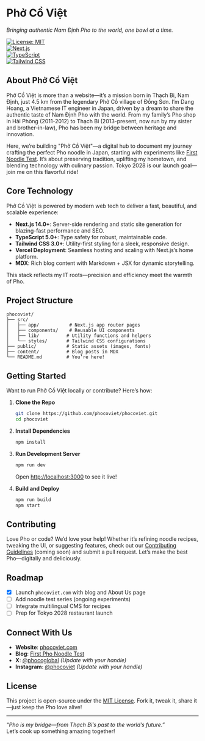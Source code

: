 # Phở Cồ Việt
*Bringing authentic Nam Định Pho to the world, one bowl at a time.*

[![License: MIT](https://img.shields.io/badge/License-MIT-yellow.svg)](https://opensource.org/licenses/MIT)  
[![Next.js](https://img.shields.io/badge/Next.js-14.0+-black)](https://nextjs.org/)  
[![TypeScript](https://img.shields.io/badge/TypeScript-5.0+-blue)](https://www.typescriptlang.org/)  
[![Tailwind CSS](https://img.shields.io/badge/Tailwind_CSS-3.0+-38B2AC)](https://tailwindcss.com/)

## About Phở Cồ Việt

Phở Cồ Việt is more than a website—it’s a mission born in Thạch Bi, Nam Định, just 4.5 km from the legendary Phở Cồ village of Đồng Sơn. I’m Dang Hoang, a Vietnamese IT engineer in Japan, driven by a dream to share the authentic taste of Nam Định Pho with the world. From my family’s Pho shop in Hải Phòng (2011-2012) to Thạch Bi (2013-present, now run by my sister and brother-in-law), Pho has been my bridge between heritage and innovation.

Here, we’re building "Phở Cồ Việt"—a digital hub to document my journey crafting the perfect Pho noodle in Japan, starting with experiments like [First Noodle Test](https://phocoviet.com/first-noodle-test). It’s about preserving tradition, uplifting my hometown, and blending technology with culinary passion. Tokyo 2028 is our launch goal—join me on this flavorful ride!

## Core Technology

Phở Cồ Việt is powered by modern web tech to deliver a fast, beautiful, and scalable experience:

- **Next.js 14.0+**: Server-side rendering and static site generation for blazing-fast performance and SEO.  
- **TypeScript 5.0+**: Type safety for robust, maintainable code.  
- **Tailwind CSS 3.0+**: Utility-first styling for a sleek, responsive design.  
- **Vercel Deployment**: Seamless hosting and scaling with Next.js’s home platform.  
- **MDX**: Rich blog content with Markdown + JSX for dynamic storytelling.  

This stack reflects my IT roots—precision and efficiency meet the warmth of Pho.

## Project Structure

```
phocoviet/
├── src/
│   ├── app/           # Next.js app router pages
│   ├── components/    # Reusable UI components
│   ├── lib/          # Utility functions and helpers
│   └── styles/       # Tailwind CSS configurations
├── public/           # Static assets (images, fonts)
├── content/          # Blog posts in MDX
└── README.md         # You’re here!
```

## Getting Started

Want to run Phở Cồ Việt locally or contribute? Here’s how:

1. **Clone the Repo**  
   ```bash
   git clone https://github.com/phocoviet/phocoviet.git
   cd phocoviet
   ```

2. **Install Dependencies**  
   ```bash
   npm install
   ```

3. **Run Development Server**  
   ```bash
   npm run dev
   ```
   Open [http://localhost:3000](http://localhost:3000) to see it live!

4. **Build and Deploy**  
   ```bash
   npm run build
   npm start
   ```

## Contributing

Love Pho or code? We’d love your help! Whether it’s refining noodle recipes, tweaking the UI, or suggesting features, check out our [Contributing Guidelines](CONTRIBUTING.md) (coming soon) and submit a pull request. Let’s make the best Pho—digitally and deliciously.

## Roadmap

- [x] Launch `phocoviet.com` with blog and About Us page  
- [ ] Add noodle test series (ongoing experiments)  
- [ ] Integrate multilingual CMS for recipes  
- [ ] Prep for Tokyo 2028 restaurant launch  

## Connect With Us

- **Website**: [phocoviet.com](https://phocoviet.com)  
- **Blog**: [First Pho Noodle Test](https://www.phocoviet.com/en/journey/first-pho-co-noodle-test-japan)  
- **X**: [@phocoglobal](https://x.com/phocoviet) *(Update with your handle)*  
- **Instagram**: [@phocoviet](https://instagram.com/phocoviet18) *(Update with your handle)*  

## License

This project is open-source under the [MIT License](LICENSE). Fork it, tweak it, share it—just keep the Pho love alive!

---

*“Pho is my bridge—from Thạch Bi’s past to the world’s future.”*  
Let’s cook up something amazing together!
